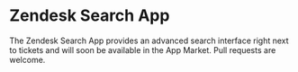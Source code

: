 # Zendesk Search App

The Zendesk Search App provides an advanced search interface right next to tickets and will soon be available in the App Market. Pull requests are welcome.